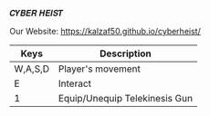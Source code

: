𝑪𝒀𝑩𝑬𝑹 𝑯𝑬𝑰𝑺𝑻

Our Website: https://kalzaf50.github.io/cyberheist/

| Keys | Description | 
| ---------|----------|
| W,A,S,D | Player's movement | 
| E | Interact | 
| 1 | Equip/Unequip Telekinesis Gun | 
